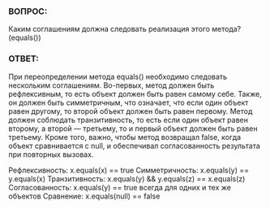 ### ВОПРОС:
Каким соглашениям должна следовать реализация этого метода?(equals())
### ОТВЕТ:
При переопределении метода equals() необходимо следовать нескольким соглашениям.
Во-первых, метод должен быть рефлексивным, то есть объект должен быть равен самому себе.
Также, он должен быть симметричным, что означает, что если один объект равен другому, то второй объект должен быть равен первому.
Метод должен соблюдать транзитивность, то есть если один объект равен второму, а второй — третьему, то и первый объект должен быть равен третьему.
Кроме того, важно, чтобы метод возвращал false, когда объект сравнивается с null, и обеспечивал согласованность результата при повторных вызовах.

Рефлексивность: x.equals(x) == true
Симметричность: x.equals(y) == y.equals(x)
Транзитивность: x.equals(y) && y.equals(z) == x.equals(z)
Согласованность: x.equals(y) == true всегда для одних и тех же объектов
Сравнение: x.equals(null) == false
